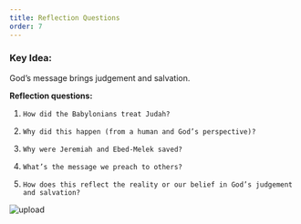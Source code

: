 ```yaml
---
title: Reflection Questions
order: 7
---
```


### Key Idea: 
God’s message brings judgement and salvation. 


**Reflection questions:**

1.     How did the Babylonians treat Judah? 
2.     Why did this happen (from a human and God’s perspective)?  
3.     Why were Jeremiah and Ebed-Melek saved? 
4.     What’s the message we preach to others? 
5.     How does this reflect the reality or our belief in God’s judgement and salvation? 


![upload](https://github.com/stgeorgeshurstville/bulletin/assets/119166299/148ee660-ee69-46d7-bbc8-139ef05558f8)


